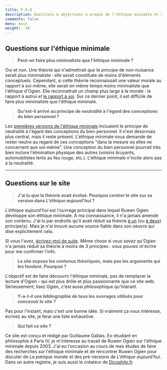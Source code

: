 ```yaml
---
title: F.A.Q
description: Questions & objections à propos de l'éthique minimale et de ce site
comments: false
menu: main
weight: -10
---
```


<!-- template pour les nouvelles entrées :
> **<span id="">foobar &nbsp;?</span>**
-->

## Questions sur l'éthique minimale

> **<span id="autresmini">Peut-on faire plus minimaliste que l'éthique minimale&nbsp;?</span>**

Oui et non. Une théorie qui n'admettrait *que* le principe de non-nuisance serait plus minimaliste : elle serait constituée de moins d'éléments conceptuels. Cependant, si cette théorie reconnaissait une valeur morale au rapport à soi-même, elle serait en même temps *moins* minimaliste que l'éthique d'Ogien. Elle reconnaitrait un champ plus large à la morale : le rapport à autrui *et* [le rapport à soi](page/indifference-morale-rapport-a-soi/). Sur ce dernier point, il est difficile de faire plus minimaliste que l'éthique minimale.

> **<span id="">Qu'est-il arrivé au principe de neutralité à l'égard des conceptions du bien personnel&nbsp;?</span>**

Les [premières versions de l'éthique minimale](/page/formulations-ethique-minimale/#2007-l-éthique-aujourd-hui) incluaient le principe de neutralité à l'égard des conceptions du bien personnel. Il n'est désormais plus central, mais il reste présent. L'éthique minimale nous demande de rester neutre au regard de ces conceptions "dans la mesure où elles ne concernent que soi-même". Une conception du bien personnel pourrait très bien inclure l'élimination physique des autres (voisins bruyants, automobilistes lents au feu rouge, etc.). L'éthique minimale n'incite alors pas à la neutralité.

----------

## Questions sur le site

> **<span id="2007">J'ai lu que la théorie avait évolué. Pourquoi centrer le site sur sa version dans *L'éthique aujourd'hui*&nbsp;?</span>**

*L'éthique aujourd'hui* est l'ouvrage principal dans lequel Ruwen Ogien développe son éthique minimale. À ma connaissance, il n'a jamais amendé son contenu. J'ai lu par endroits qu'il avait réduit sa théorie [à un](http://www.lemonde.fr/livres/article/2009/07/16/ruwen-ogien-ne-pas-nuire-aux-autres-rien-de-plus_1219322_3260.html) (ou [à deux](http://next.liberation.fr/culture-next/2017/05/05/le-philosophe-ruwen-ogien-est-mort_1567414)) principe(s). Mais je n'ai trouvé aucune source fiable dans son oeuvre qui dise explicitement cela.

Si vous l'avez, [écrivez-moi de suite](/page/a-propos/#contact). Même chose si vous *savez* qu'Ogien n'a jamais réduit sa théorie à moins de 3 principes : vous pouvez m'écrire pour me confirmer l'info.

> **<span id="argument">Le site expose les contenus théoriques, mais pas les arguments qui les fondent. Pourquoi&nbsp;?</span>**

L'objectif est de faire découvrir l'éthique minimale, pas de remplacer la lecture d'Ogien - qui est plus drôle et plus passionnante que ce site web. Sérieusement, lisez Ogien, c'est aussi philosophique qu'hilarant.

> **<span id="biblio">Y-a-t-il une bibliographie de tous les ouvrages utilisés pour concevoir le site&nbsp;?</span>**

Pas pour l'instant, mais c'est une bonne idée. Si vraiment ça vous intéresse, écrivez au site, je ferai une liste exhaustive.

>**<span id="qui">Qui fait ce site&nbsp;?</span>**

Ce site est conçu et rédigé par Guillaume Gallais. Ex-étudiant en philosophie à Paris IV, je m'intéresse au travail de Ruwen Ogien sur l'éthique minimale depuis 2003. J'ai eu l'occasion au cours de mes études de faire des recherches sur l'éthique minimale et de rencontrer Ruwen Ogien pour discuter de *La panique morale* et des pré-versions de *L'éthique aujourd'hui*. Dans un autre registre, je suis aussi le créateur de [Dicophilo.fr](https://dicophilo.fr).
